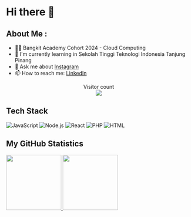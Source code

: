 # Hi there 🚀

## About Me :
- 👨‍💻 Bangkit Academy Cohort 2024 - Cloud Computing
- 🌱 I'm currently learning in Sekolah Tinggi Teknologi Indonesia Tanjung Pinang
- 💬 Ask me about [Instagram](https://instagram.com/catkoo_)
- 📫 How to reach me: [LinkedIn](https://linkedin.com/in/catkoo)
  
<p align="center"> 
  Visitor count<br>
  <img src="https://profile-counter.glitch.me/username/count.svg" />
</p>

## Tech Stack
![JavaScript](https://img.shields.io/badge/-JavaScript-333?style=flat&logo=javascript)
![Node.js](https://img.shields.io/badge/-Node.js-333?style=flat&logo=node.js)
![React](https://img.shields.io/badge/-React-333?style=flat&logo=react)
![PHP](https://img.shields.io/badge/-PHP-333?style=flat&logo=php)
![HTML](https://img.shields.io/badge/-HTML-333?style=flat&logo=html5)

## My GitHub Statistics

<p align="left">
<a href="https://github.com/Catkoo">
  <img height="150em" src="https://github-readme-stats-eight-theta.vercel.app/api?username=Catkoo&show_icons=true&theme=algolia&include_all_commits=true&count_private=true"/>
  <img height="150em" src="https://github-readme-stats-eight-theta.vercel.app/api/top-langs/?username=Catkoo&layout=compact&theme=algolia"/>
</a>
</p>
